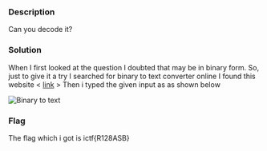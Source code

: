 ### Description

Can you decode it?


### Solution

When I first looked at the question I doubted that may be in binary form. So, just to give
it a try I searched for binary to text converter online I found this website < [link](https://www.rapidtables.com/convert/number/binary-to-ascii.html) >
Then i typed the given input as as shown below 

![Binary to text ](https://1drv.ms/u/s!AmLU-HRApSaSgaUcq31EtHN3To1JDw?e=hqqfQX)

### Flag

The flag which i got is ictf{R128ASB}
